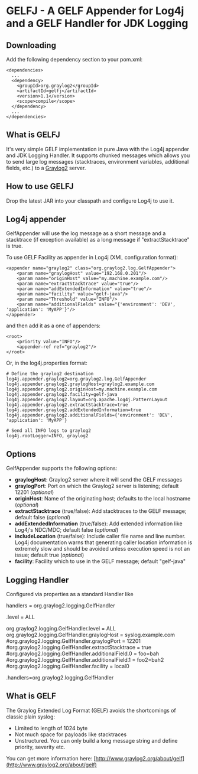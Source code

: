 GELFJ - A GELF Appender for Log4j and a GELF Handler for JDK Logging
====================================================================

Downloading
-----------

Add the following dependency section to your pom.xml:

    <dependencies>
      ...
      <dependency>
        <groupId>org.graylog2</groupId>
        <artifactId>gelfj</artifactId>
        <version>1.1</version>
        <scope>compile</scope>
      </dependency>
      ...
    </dependencies>

What is GELFJ
-------------

It's very simple GELF implementation in pure Java with the Log4j appender and JDK Logging Handler. It supports chunked messages which allows you to send large log messages (stacktraces, environment variables, additional fields, etc.) to a [Graylog2](http://www.graylog2.org/) server.

How to use GELFJ
----------------

Drop the latest JAR into your classpath and configure Log4j to use it.

Log4j appender
--------------

GelfAppender will use the log message as a short message and a stacktrace (if exception available) as a long message if "extractStacktrace" is true.

To use GELF Facility as appender in Log4j (XML configuration format):

    <appender name="graylog2" class="org.graylog2.log.GelfAppender">
        <param name="graylogHost" value="192.168.0.201"/>
        <param name="originHost" value="my.machine.example.com"/>
        <param name="extractStacktrace" value="true"/>
        <param name="addExtendedInformation" value="true"/>
        <param name="facility" value="gelf-java"/>
        <param name="Threshold" value="INFO"/>
        <param name="additionalFields" value="{'environment': 'DEV', 'application': 'MyAPP'}"/>
    </appender>

and then add it as a one of appenders:

    <root>
        <priority value="INFO"/>
        <appender-ref ref="graylog2"/>
    </root>

Or, in the log4j.properties format:

    # Define the graylog2 destination
    log4j.appender.graylog2=org.graylog2.log.GelfAppender
    log4j.appender.graylog2.graylogHost=graylog2.example.com
    log4j.appender.graylog2.originHost=my.machine.example.com
    log4j.appender.graylog2.facility=gelf-java
    log4j.appender.graylog2.layout=org.apache.log4j.PatternLayout
    log4j.appender.graylog2.extractStacktrace=true
    log4j.appender.graylog2.addExtendedInformation=true
    log4j.appender.graylog2.additionalFields={'environment': 'DEV', 'application': 'MyAPP'}

    # Send all INFO logs to graylog2
    log4j.rootLogger=INFO, graylog2


Options
-------

GelfAppender supports the following options:

- **graylogHost**: Graylog2 server where it will send the GELF messages
- **graylogPort**: Port on which the Graylog2 server is listening; default 12201 (*optional*)
- **originHost**: Name of the originating host; defaults to the local hostname (*optional*)
- **extractStacktrace** (true/false): Add stacktraces to the GELF message; default false (*optional*)
- **addExtendedInformation** (true/false): Add extended information like Log4j's NDC/MDC; default false (*optional*)
- **includeLocation** (true/false): Include caller file name and line number. Log4j documentation warns that generating caller location information is extremely slow and should be avoided unless execution speed is not an issue; default true (*optional*)
- **facility**: Facility which to use in the GELF message; default "gelf-java"

Logging Handler
---------------

Configured via properties as a standard Handler like

  handlers = org.graylog2.logging.GelfHandler

  .level = ALL

  org.graylog2.logging.GelfHandler.level = ALL
  org.graylog2.logging.GelfHandler.graylogHost = syslog.example.com
  #org.graylog2.logging.GelfHandler.graylogPort = 12201
  #org.graylog2.logging.GelfHandler.extractStacktrace = true
  #org.graylog2.logging.GelfHandler.additionalField.0 = foo=bah
  #org.graylog2.logging.GelfHandler.additionalField.1 = foo2=bah2
  #org.graylog2.logging.GelfHandler.facility = local0

  .handlers=org.graylog2.logging.GelfHandler

What is GELF
------------

The Graylog Extended Log Format (GELF) avoids the shortcomings of classic plain syslog:

- Limited to length of 1024 byte
- Not much space for payloads like stacktraces
- Unstructured. You can only build a long message string and define priority, severity etc.

You can get more information here: [http://www.graylog2.org/about/gelf](http://www.graylog2.org/about/gelf)